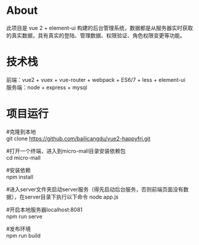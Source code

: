 
# About
此项目是 vue 2 + element-ui 构建的后台管理系统，数据都是从服务器实时获取的真实数据，具有真实的登陆、管理数据、权限验证、角色权限变更等功能。
# 技术栈
前端：vue2 + vuex + vue-router + webpack + ES6/7 + less + element-ui  
服务端：node + express + mysql
# 项目运行
#克隆到本地  
git clone https://github.com/bailicangdu/vue2-happyfri.git

#打开一个终端，进入到micro-mall目录安装依赖包  
cd micro-mall

#安装依赖  
npm install

#进入server文件夹启动server服务（得先启动后台服务，否则前端页面没有数据），在server目录下执行以下命令 
node app.js

#开启本地服务器localhost:8081  
npm run serve

#发布环境  
npm run build

